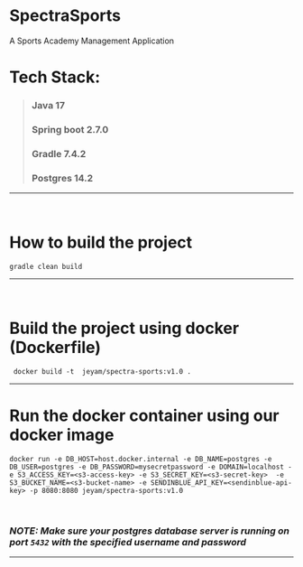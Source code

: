 # SpectraSports
A Sports Academy Management Application

# Tech Stack: 
>  ### Java 17 </br>
>  ### Spring boot 2.7.0 </br>
>  ### Gradle 7.4.2 </br>
>  ### Postgres 14.2
***
<br />

# How to build the project
`gradle clean build` 
***
<br />

# Build the project using docker (Dockerfile)
` docker build -t  jeyam/spectra-sports:v1.0 .`
***
# Run the docker container using our docker image

```
docker run -e DB_HOST=host.docker.internal -e DB_NAME=postgres -e DB_USER=postgres -e DB_PASSWORD=mysecretpassword -e DOMAIN=localhost -e S3_ACCESS_KEY=<s3-access-key> -e S3_SECRET_KEY=<s3-secret-key>  -e S3_BUCKET_NAME=<s3-bucket-name> -e SENDINBLUE_API_KEY=<sendinblue-api-key> -p 8080:8080 jeyam/spectra-sports:v1.0
```

<br />

### _NOTE: Make sure your postgres database server is running on port `5432` with the specified username and password_
***
